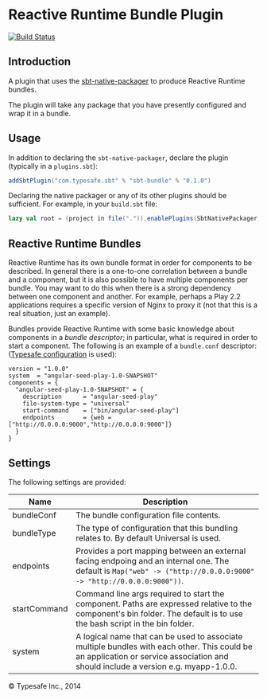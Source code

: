 # Reactive Runtime Bundle Plugin

[![Build Status](https://api.travis-ci.org/sbt/sbt-bundle.png?branch=master)](https://travis-ci.org/sbt/sbt-bundle)

## Introduction

A plugin that uses the [sbt-native-packager](https://github.com/sbt/sbt-native-packager) to produce Reactive Runtime bundles.

The plugin will take any package that you have presently configured and wrap it in a bundle.

## Usage

In addition to declaring the `sbt-native-packager`, declare the plugin (typically in a `plugins.sbt`):

```scala
addSbtPlugin("com.typesafe.sbt" % "sbt-bundle" % "0.1.0")
```

Declaring the native packager or any of its other plugins should be sufficient. For example, in your `build.sbt` file:

```scala
lazy val root = (project in file(".")).enablePlugins(SbtNativePackager)
```

## Reactive Runtime Bundles

Reactive Runtime has its own bundle format in order for components to be described. In general there is a one-to-one correlation between a bundle and a component, but it is also possible to have multiple components per bundle. You may want to do this when there is a strong dependency between one component and another. For example, perhaps a Play 2.2 applications requires a specific version of Nginx to proxy it (not that this is a real situation, just an example).

Bundles provide Reactive Runtime with some basic knowledge about components in a *bundle descriptor*; in particular, what is required in order to start a component. The following is an example of a `bundle.conf` descriptor: 
([Typesafe configuration](https://github.com/typesafehub/config) is used):

```
version = "1.0.0"
system  = "angular-seed-play-1.0-SNAPSHOT"
components = {
  "angular-seed-play-1.0-SNAPSHOT" = {
    description      = "angular-seed-play"
    file-system-type = "universal"
    start-command    = ["bin/angular-seed-play"]
    endpoints        = {web = ["http://0.0.0.0:9000","http://0.0.0.0:9000"]}
  }
}
```

## Settings

The following settings are provided:

Name         | Description 
-------------|-------------
bundleConf   | The bundle configuration file contents.
bundleType   | The type of configuration that this bundling relates to. By default Universal is used.
endpoints    | Provides a port mapping between an external facing endpoing and an internal one. The default is `Map("web" -> ("http://0.0.0.0:9000" -> "http://0.0.0.0:9000"))`.
startCommand | Command line args required to start the component. Paths are expressed relative to the component's bin folder. The default is to use the bash script in the bin folder.
system       | A logical name that can be used to associate multiple bundles with each other. This could be an application or service association and should include a version e.g. myapp-1.0.0.

&copy; Typesafe Inc., 2014
